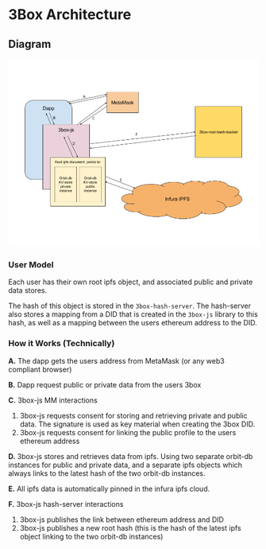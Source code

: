 # 3Box Architecture
## Diagram

![3Box Architecture Diagram](./3box_architecture_diagram.png)

### User Model
Each user has their own root ipfs object, and associated public and private data stores. 

The hash of this object is stored in the `3box-hash-server`. The hash-server also stores a mapping from a DID that is created in the `3box-js` library to this hash, as well as a mapping between the users ethereum address to the DID.

### How it Works (Technically)
**A.** The dapp gets the users address from MetaMask (or any web3 compliant browser)

**B.** Dapp request public or private data from the users 3box

**C.** 3box-js MM interactions
  1. 3box-js requests consent for storing and retrieving private and public data. The signature is used as key material when creating the 3box DID.
  2. 3box-js requests consent for linking the public profile to the users ethereum address

**D.** 3box-js stores and retrieves data from ipfs. Using two separate orbit-db instances for public and private data, and a separate ipfs objects which always links to the latest hash of the two orbit-db instances.

**E.** All ipfs data is automatically pinned in the infura ipfs cloud.

**F.** 3box-js hash-server interactions
  1. 3box-js publishes the link between ethereum address and DID
  2. 3box-js publishes a new root hash (this is the hash of the latest ipfs object linking to the two orbit-db instances)

